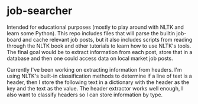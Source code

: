 # job-searcher

Intended for educational purposes (mostly to play around with NLTK and learn some Python). This repo includes files that will parse the builtin job-board and cache relevant job posts, but it also includes scripts from reading through the NLTK book and other tutorials to learn how to use NLTK's tools. The final goal would be to extract information from each post, store that in a database and then one could access data on local market job posts.

Currently I've been working on extracting information from headers. I'm using NLTK's built-in classification methods to determine if a line of text is a header, then I store the following text in a dictionary with the header as the key and the text as the value. The header extractor works well enough, I also want to classify headers so I can store information by type.
